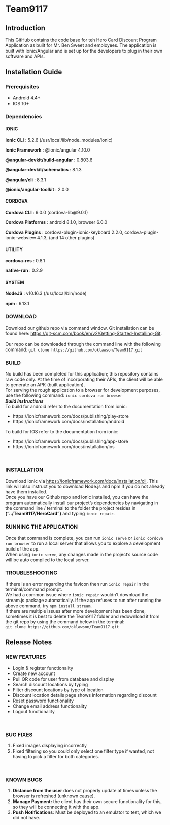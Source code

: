 # Team9117
## Introduction
This GitHub contains the code base for teh Hero Card Discount Program Application as built for Mr. Ben Sweet and employees. The application is built with Ionic/Angular and is set up for the developers to plug in their own software and APIs.

## Installation Guide
### Prerequisites
<ul><li>Android 4.4+</li>
  <li>IOS 10+</li></ul>


### Dependencies
#### IONIC
<p><strong>Ionic CLI</strong>                     : 5.2.6 (/usr/local/lib/node_modules/ionic)
<p><strong>Ionic Framework</strong>               : @ionic/angular 4.10.0
<p><strong>@angular-devkit/build-angular</strong>  : 0.803.6
<p><strong>@angular-devkit/schematics</strong>     : 8.1.3
<p><strong>@angular/cli</strong>                   : 8.3.1
<p><strong>@ionic/angular-toolkit</strong>         : 2.0.0
<br>
  
#### CORDOVA
<p><strong>Cordova CLI</strong>        : 9.0.0 (cordova-lib@9.0.1)
<p><strong>Cordova Platforms</strong>  : android 8.1.0, browser 6.0.0
<p><strong>Cordova Plugins</strong>    : cordova-plugin-ionic-keyboard 2.2.0, cordova-plugin-ionic-webview 4.1.3, (and 14 other plugins)
<br>
  
#### UTILITY
<p><strong>cordova-res</strong>  : 0.8.1 
<p><strong>native-run</strong>   : 0.2.9
<br>
  
#### SYSTEM
<p><strong>NodeJS</strong>  : v10.16.3 (/usr/local/bin/node)
<p><strong>npm</strong>     : 6.13.1
<br>
  
### DOWNLOAD
Download our github repo via command window.  Git installation can be found here: https://git-scm.com/book/en/v2/Getting-Started-Installing-Git.  
<br>
Our repo can be downloaded through the command line with the following command:
`git clone https://github.com/oklawson/Team9117.git`
<br>

### BUILD
No build has been completed for this application; this repository contains raw code only. At the time of incorporating their APIs, the client will be able to generate an APK (built application).
<br>
For serving the rough application to a browser for development purposes, use the following command: `ionic cordova run browser`
<br>
<strong><i>Build Instructions</i></strong>
<br>
To build for android refer to the documentation from ionic:
<ul><li>https://ionicframework.com/docs/publishing/play-store</li>
  <li>https://ionicframework.com/docs/installation/android</li></ul>
To build for IOS refer to the documentation from ionic:
<ul><li>https://ionicframework.com/docs/publishing/app-store</li>
  <li>https://ionicframework.com/docs/installation/ios</li></ul>
  <br>

### INSTALLATION
Download ionic via https://ionicframework.com/docs/installation/cli.  This link will also instruct you to download Node.js and npm if you do not already have them installed.
<br>
Once you have our Github repo and ionic installed, you can have the program automatically install our project’s dependencies by navigating in the command line / terminal to the folder the project resides in <strong>(“../Team9117/HeroCard”)</strong> and typing `ionic repair`.
<br>

### RUNNING THE APPLICATION
Once that command is complete, you can run `ionic serve`  or  `ionic cordova run browser` to run a local server that allows you to explore a development build of the app.
<br>
When using `ionic serve`, any changes made in the project’s source code will be auto compiled to the local server.
<br>

### TROUBLESHOOTING
If there is an error regarding the favicon then run `ionic repair` in the terminal/command prompt.
<br>
We had a common issue where `ionic repair` wouldn’t download the stream.js package automatically.  If the app refuses to run after running the above command, try `npm install stream`.
<br>
If there are multiple issues after more development has been done, sometimes it is best to delete the Team9117 folder and redownload it from the git repo by using the command below in the terminal:
<br>
`git clone https://github.com/oklawson/Team9117.git`
<br>

## Release Notes
### NEW FEATURES
<ul>
  <li>Login & register functionality</li>
  <li>Create new account</li>
  <li>Pull QR code for user from database and display</li>
  <li>Search discount locations by typing</li>
  <li>Filter discount locations by type of location</li>
  <li>Discount location details page shows information regarding discount</li>
  <li>Reset password functionality</li>
  <li>Change email address functionality</li>
  <li>Logout functionality</li></ul>
  <br>

### BUG FIXES
<ol><li>Fixed images displaying incorrectly</li>
    <li>Fixed filtering so you could only select one filter type if wanted, not having to pick a filter for both categories.</li></ol>
<br>

### KNOWN BUGS
<ol><li><strong>Distance from the user</strong> does not properly update at times unless the browser is refreshed (unknown cause).</li>
  <li><strong>Manage Payment:</strong> the client has their own secure functionality for this, so they will be connecting it with the app.</li>
  <li><strong>Push Notifications</strong>: Must be deployed to an emulator to test, which we did not have.</li></ol>
<br>

